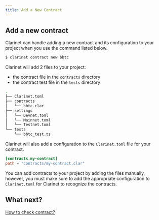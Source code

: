 ```yaml
---
title: Add a New Contract
---
```


## Add a new contract

Clarinet can handle adding a new contract and its configuration to your project when you use the command listed below.

```bash
$ clarinet contract new bbtc
```

Clarinet will add 2 files to your project:
- the contract file in the `contracts` directory
- the contract test file in the `tests` directory

```bash
.
├── Clarinet.toml
├── contracts
│   └── bbtc.clar
├── settings
│   └── Devnet.toml
│   └── Mainnet.toml
│   └── Testnet.toml
└── tests
    └── bbtc_test.ts
```

Clarinet will also add a configuration to the `Clarinet.toml` file for your contract.

```toml
[contracts.my-contract]
path = "contracts/my-contract.clar"
```

You can add contracts to your project by adding the files manually, however, you must make sure to add the appropriate configuration
to `Clarinet.toml` for Clarinet to recognize the contracts.

## What next?

[How to check contract?](how-to-check-contract.md)
